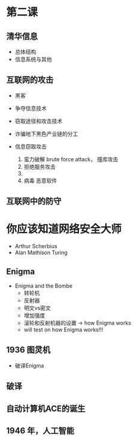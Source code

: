 # 第二课

## 清华信息
- 总体结构
- 信息系统与其他


## 互联网的攻击
- 黑客
- 争夺信息技术
- 窃取途径和攻击技术
- 诈骗地下黑色产业链的分工

- 信息窃取攻击
    1. 蛮力破解 brute force attack， 撞库攻击
    2. 拒绝服务攻击
    3. 
    4. 病毒 恶意软件

## 互联网中的防守


# 你应该知道网络安全大师
- Arthur Scherbius
- Alan Mathison Turing

## Enigma
- Enigma and the Bombe 
    - 转轮机
    - 反射器
    - 明文vs密文 
    - 增加强度
    - 滚轮和反射机器的设置 -> how Enigma works
    - will test on how Enigma works!!! 

## 1936 图灵机 
- 破译Enigma

## 破译
## 自动计算机ACE的诞生
## 1946 年，人工智能






